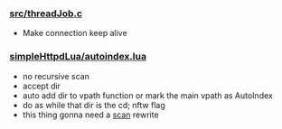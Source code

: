 ### [src/threadJob.c](src/threadJob.c)
- Make connection keep alive

### [simpleHttpdLua/autoindex.lua](simpleHttpdLua/autoindex.lua)
- no recursive scan
- accept dir
- auto add dir to vpath function or mark the main vpath as AutoIndex
- do as while that dir is the cd; nftw flag
- this thing gonna need a [scan](src/lua/scan.c) rewrite
